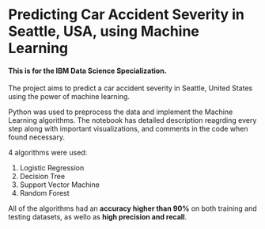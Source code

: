 # Predicting Car Accident Severity in Seattle, USA, using Machine Learning
#### This is for the IBM Data Science Specialization.
The project aims to predict a car accident severity in Seattle, United States using the power of machine learning.

Python was used to preprocess the data and implement the Machine Learning algorithms. The notebook has detailed description reagrding every step along with important visualizations, and comments in the code when found necessary.

4 algorithms were used:
1. Logistic Regression
2. Decision Tree
3. Support Vector Machine
4. Random Forest

All of the algorithms had an **accuracy higher than 90%** on both training and testing datasets, as wello as **high precision and recall**.
